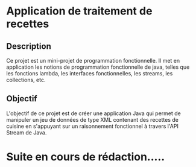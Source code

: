 # Application de traitement de recettes

## Description

Ce projet est un mini-projet de programmation fonctionnelle. Il met en application les notions de programmation fonctionnelle de java, telles que les fonctions lambda, les interfaces fonctionnelles, les streams, les collections, etc.

## Objectif

L'objectif de ce projet est de créer une application Java qui permet de manipuler un jeu de données de type XML contenant des recettes de cuisine en s'appuyant sur un raisonnement fonctionnel à travers l'API Stream de Java.

# Suite en cours de rédaction.....

